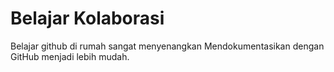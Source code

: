 # Belajar Kolaborasi
Belajar github di rumah sangat menyenangkan
Mendokumentasikan dengan GitHub menjadi lebih mudah.
